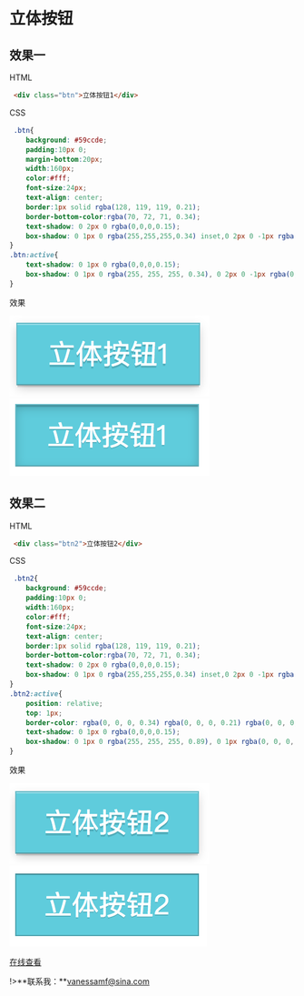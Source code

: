 # 立体按钮
## 效果一
HTML
```html
 <div class="btn">立体按钮1</div>
```
CSS
```css
 .btn{
	background: #59ccde;
	padding:10px 0;
	margin-bottom:20px;
	width:160px;
	color:#fff;
	font-size:24px;
	text-align: center;
	border:1px solid rgba(128, 119, 119, 0.21);
	border-bottom-color:rgba(70, 72, 71, 0.34);
	text-shadow: 0 2px 0 rgba(0,0,0,0.15);
	box-shadow: 0 1px 0 rgba(255,255,255,0.34) inset,0 2px 0 -1px rgba(0,0,0,0.13),0 3px 0 -1px rgba(0,0,0,0.08),0 3px 13px -1px rgba(0,0,0,0.21);
}
.btn:active{
	text-shadow: 0 1px 0 rgba(0,0,0,0.15);
	box-shadow: 0 1px 0 rgba(255, 255, 255, 0.34), 0 2px 0 -1px rgba(0, 0, 0, 0.13) inset, 0 3px 0 -1px rgba(0, 0, 0, 0.08) inset, 0 3px 13px -1px rgba(0, 0, 0, 0.21) inset;
}
```
效果

![avatar](../../images/btn/btn1.png)
![avatar](../../images/btn/btn1-active.png)

## 效果二
HTML
```html
 <div class="btn2">立体按钮2</div>
```
CSS
```css
 .btn2{
	background: #59ccde;
	padding:10px 0;
	width:160px;
	color:#fff;
	font-size:24px;
	text-align: center;
	border:1px solid rgba(128, 119, 119, 0.21);
	border-bottom-color:rgba(70, 72, 71, 0.34);
	text-shadow: 0 2px 0 rgba(0,0,0,0.15);
	box-shadow: 0 1px 0 rgba(255,255,255,0.34) inset,0 2px 0 -1px rgba(0,0,0,0.13),0 3px 0 -1px rgba(0,0,0,0.08),0 3px 13px -1px rgba(0,0,0,0.21);
}
.btn2:active{
	position: relative;
	top: 1px;
	border-color: rgba(0, 0, 0, 0.34) rgba(0, 0, 0, 0.21) rgba(0, 0, 0, 0.21);
	text-shadow: 0 1px 0 rgba(0,0,0,0.15);
	box-shadow: 0 1px 0 rgba(255, 255, 255, 0.89), 0 1px rgba(0, 0, 0, 0.05) inset;
}
```
效果

![avatar](../../images/btn/btn2.png)
![avatar](../../images/btn/btn2-active.png)

<a class="btn btn-success" href="https://vanessamf.github.io/demos/solid-button/index.html" role="button" target="_blank">
<i class="fa fa-eye"></i> 在线查看
</a>

!>**联系我：**vanessamf@sina.com
